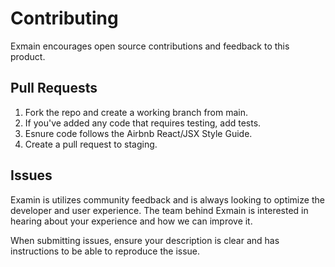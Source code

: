 # Contributing

Exmain encourages open source contributions and feedback to this product.

## Pull Requests

1. Fork the repo and create a working branch from main.
2. If you've added any code that requires testing, add tests.
3. Esnure code follows the Airbnb React/JSX Style Guide.
4. Create a pull request to staging.

## Issues

Examin is utilizes community feedback and is always looking to optimize the developer and user experience. The team behind Exmain is interested in hearing about your experience and how we can improve it.

When submitting issues, ensure your description is clear and has instructions to be able to reproduce the issue.
